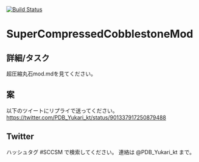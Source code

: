 [![Build Status](https://travis-ci.org/KotlinModdingNetwork/SuperCompressedCobblestoneMod.svg?branch=master)](https://travis-ci.org/KotlinModdingNetwork/SuperCompressedCobblestoneMod)
# SuperCompressedCobblestoneMod

## 詳細/タスク
超圧縮丸石mod.mdを見てください。

## 案
以下のツイートにリプライで送ってください。
https://twitter.com/PDB_Yukari_kt/status/901337917250879488

## Twitter
ハッシュタグ #SCCSM で検索してください。
連絡は @PDB_Yukari_kt まで。
